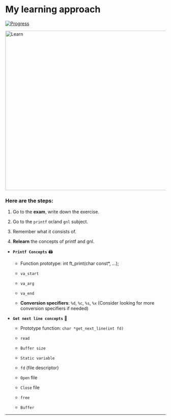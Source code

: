 # My learning approach

[![Progress](https://img.shields.io/badge/Progress-In%20Progress-yellow)](https://github.com/DevAwizard/Exams_42) 

<img src="https://github.com/user-attachments/assets/25c2193a-55ec-423a-aea7-037c962c7e69" alt="Learn" width="1000" height="500">



### Here are the steps: 

1. Go to the **exam**, write down the exercise.

2. Go to the `printf` or/and `gnl` subject.

3. Remember what it consists of.

4. **Relearn** the concepts of printf and gnl.

  - **`Printf Concepts`** 🖨️
    
    - Function prototype: int ft_print(char const*, ...);

    - `va_start`

    - `va_arg`

    - `va_end`

    - **Conversion specifiers**: `%d`, `%c`, `%s`, `%x` (Consider looking for more conversion specifiers if needed)

  - **`Get next line concepts`** 📝

    - Prototype function: `char *get_next_line(int fd)`

    - `read`

    - `Buffer size`

    - `Static variable`

    - `fd` (file descriptor)

    - `Open` file

    - `Close` file

    - `free`

    - `Buffer`



---
